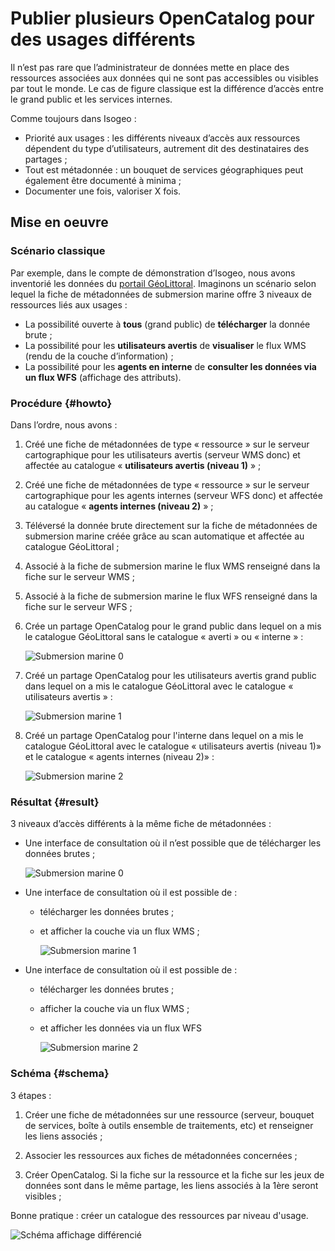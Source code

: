 # Publier plusieurs OpenCatalog pour des usages différents

Il n’est pas rare que l’administrateur de données mette en place des ressources associées aux données qui ne sont pas accessibles ou visibles par tout le monde. Le cas de figure classique est la différence d’accès entre le grand public et les services internes.

Comme toujours dans Isogeo :

* Priorité aux usages : les différents niveaux d’accès aux ressources dépendent du type d’utilisateurs, autrement dit des destinataires des partages ;
* Tout est métadonnée : un bouquet de services géographiques peut également être documenté à minima ;
* Documenter une fois, valoriser X fois.

## Mise en oeuvre

### Scénario classique

Par exemple, dans le compte de démonstration d’Isogeo, nous avons inventorié les données du [portail GéoLittoral](http://www.geolittoral.developpement-durable.gouv.fr/). Imaginons un scénario selon lequel la fiche de métadonnées de submersion marine offre 3 niveaux de ressources liés aux usages :

* La possibilité ouverte à **tous** (grand public) de **télécharger** la donnée brute ;
* La possibilité pour les **utilisateurs avertis** de **visualiser** le flux WMS (rendu de la couche d’information) ;
* La possibilité pour les **agents en interne** de **consulter les données via un flux WFS** (affichage des attributs).

### Procédure {#howto}

Dans l’ordre, nous avons :

1. Créé une fiche de métadonnées de type « ressource » sur le serveur cartographique pour les utilisateurs avertis (serveur WMS donc)  et affectée au catalogue « **utilisateurs avertis (niveau 1)** » ;

2. Créé une fiche de métadonnées de type « ressource » sur le serveur cartographique pour les agents internes (serveur WFS donc) et affectée au catalogue « **agents internes (niveau 2)** » ;

3. Téléversé la donnée brute directement sur la fiche de métadonnées de submersion marine créée grâce au scan automatique et affectée au catalogue GéoLittoral ;

4. Associé à la fiche de submersion marine le flux WMS renseigné dans la fiche sur le serveur WMS ;

5. Associé à la fiche de submersion marine le flux WFS renseigné dans la fiche sur le serveur WFS ;

6. Crée un partage OpenCatalog pour le grand public dans lequel on a mis le catalogue GéoLittoral sans le catalogue « averti » ou « interne » : 

    ![Submersion marine 0](/assets/appendices/adm_shares_OC_demo_Geolittoral0.png "Seul le lien de téléchargement des données est disponible")

7. Créé un partage OpenCatalog pour les utilisateurs avertis grand public dans lequel on a mis le catalogue GéoLittoral avec le catalogue « utilisateurs avertis » : 

    ![Submersion marine 1](/assets/appendices/adm_shares_OC_demo_Geolittoral1.png "En plus du lien de téléchargement, on a accès au WMS")

8. Créé un partage OpenCatalog pour l&apos;interne dans lequel on a mis le catalogue GéoLittoral avec le catalogue « utilisateurs avertis (niveau 1)» et le catalogue « agents internes (niveau 2)» : 

    ![Submersion marine 2](/assets/appendices/adm_shares_OC_demo_Geolittoral2.png "Accès aux 3 ressources : téléchargement, WMS et WFS")

### Résultat {#result}

3 niveaux d’accès différents à la même fiche de métadonnées :

* Une interface de consultation où il n’est possible que de télécharger les données brutes ;

    ![Submersion marine 0](/assets/appendices/OC_Demo_Submersion_Niv0.png "Seul le lien de téléchargement des données est disponible")

* Une interface de consultation où il est possible de :

  * télécharger les données brutes ;
  * et afficher la couche via un flux WMS ;

    ![Submersion marine 1](/assets/appendices/OC_Demo_Submersion_Niv1.png "En plus du lien de téléchargement, on a accès au WMS")

* Une interface de consultation où il est possible de :

  * télécharger les données brutes ;
  * afficher la couche via un flux WMS ;
  * et afficher les données via un flux WFS

    ![Submersion marine 2](/assets/appendices/OC_Demo_Submersion_Niv2.png "Accès aux 3 ressources : téléchargement, WMS et WFS")

### Schéma {#schema}

3 étapes :

1. Créer une fiche de métadonnées sur une ressource (serveur, bouquet de services, boîte à outils ensemble de traitements, etc) et renseigner les liens associés ;

2. Associer les ressources aux fiches de métadonnées concernées ;

3. Créer OpenCatalog. Si la fiche sur la ressource et la fiche sur les jeux de données sont dans le même partage, les liens associés à la 1ère seront visibles ;

Bonne pratique : créer un catalogue des ressources par niveau d&apos;usage.

![Schéma affichage différencié](/assets/appendices/resources_DifferentDisplays_schema.png "Accès aux 3 ressources : téléchargement, WMS et WFS")